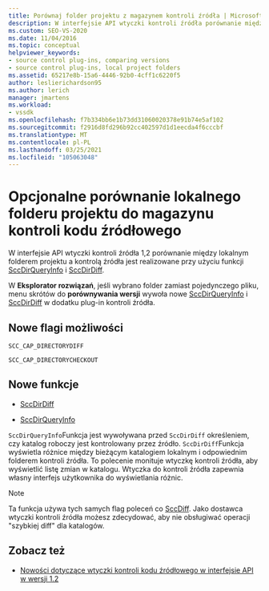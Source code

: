 ```yaml
---
title: Porównaj folder projektu z magazynem kontroli źródła | Microsoft Docs
description: W interfejsie API wtyczki kontroli źródła porównanie między lokalnym folderem projektu i kontrolą źródła jest realizowane przy użyciu SccDirQueryInfo i SccDirDiff.
ms.custom: SEO-VS-2020
ms.date: 11/04/2016
ms.topic: conceptual
helpviewer_keywords:
- source control plug-ins, comparing versions
- source control plug-ins, local project folders
ms.assetid: 65217e8b-15a6-4446-92b0-4cff1c6220f5
author: leslierichardson95
ms.author: lerich
manager: jmartens
ms.workload:
- vssdk
ms.openlocfilehash: f7b334bb6e1b73dd31060020378e91b74e5af102
ms.sourcegitcommit: f2916d8fd296b92cc402597d1d1eecda4f6cccbf
ms.translationtype: MT
ms.contentlocale: pl-PL
ms.lasthandoff: 03/25/2021
ms.locfileid: "105063048"
---
```

# <a name="optional-comparison-of-local-project-folder-to-source-control-store"></a>Opcjonalne porównanie lokalnego folderu projektu do magazynu kontroli kodu źródłowego
W interfejsie API wtyczki kontroli źródła 1,2 porównanie między lokalnym folderem projektu a kontrolą źródła jest realizowane przy użyciu funkcji [SccDirQueryInfo](../../extensibility/sccdirqueryinfo-function.md) i [SccDirDiff](../../extensibility/sccdirdiff-function.md).

 W **Eksplorator rozwiązań**, jeśli wybrano folder zamiast pojedynczego pliku, menu skrótów do **porównywania wersji** wywoła nowe [SccDirQueryInfo](../../extensibility/sccdirqueryinfo-function.md) i [SccDirDiff](../../extensibility/sccdirdiff-function.md) w dodatku plug-in kontroli źródła.

## <a name="new-capability-flags"></a>Nowe flagi możliwości
 `SCC_CAP_DIRECTORYDIFF`

 `SCC_CAP_DIRECTORYCHECKOUT`

## <a name="new-functions"></a>Nowe funkcje
- [SccDirDiff](../../extensibility/sccdirdiff-function.md)

- [SccDirQueryInfo](../../extensibility/sccdirqueryinfo-function.md)

 `SccDirQueryInfo`Funkcja jest wywoływana przed `SccDirDiff` określeniem, czy katalog roboczy jest kontrolowany przez źródło. `SccDirDiff`Funkcja wyświetla różnice między bieżącym katalogiem lokalnym i odpowiednim folderem kontroli źródła. To polecenie monituje wtyczkę kontroli źródła, aby wyświetlić listę zmian w katalogu. Wtyczka do kontroli źródła zapewnia własny interfejs użytkownika do wyświetlania różnic.

> [!NOTE]
> Ta funkcja używa tych samych flag poleceń co [SccDiff](../../extensibility/sccdiff-function.md). Jako dostawca wtyczki kontroli źródła możesz zdecydować, aby nie obsługiwać operacji "szybkiej diff" dla katalogów.

## <a name="see-also"></a>Zobacz też
- [Nowości dotyczące wtyczki kontroli kodu źródłowego w interfejsie API w wersji 1.2](../../extensibility/internals/what-s-new-in-the-source-control-plug-in-api-version-1-2.md)
